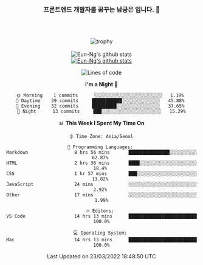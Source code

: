 <div align="center">

### 프론트엔드 개발자를 꿈꾸는 남궁은 입니다. 👋
 
<br />
<br />
 
![trophy](https://github-profile-trophy.vercel.app/?username=Eun-Ng)
<br />
<br />
![Eun-Ng's github stats](https://github-readme-stats.vercel.app/api?username=Eun-Ng&show_icons=true)
<br />
[![Eun-Ng's github stats](https://github-readme-stats.vercel.app/api/top-langs/?username=Eun-Ng&show_icons=true&hide_border=true&title_color=004386&icon_color=004386&layout=compact)](https://github.com/Eun-Ng)
<br />

<!--START_SECTION:waka-->
![Lines of code](https://img.shields.io/badge/From%20Hello%20World%20I%27ve%20Written-65%20lines%20of%20code-blue)

**I'm a Night 🦉** 

```text
🌞 Morning    1 commits      ░░░░░░░░░░░░░░░░░░░░░░░░░   1.18% 
🌆 Daytime    39 commits     ███████████░░░░░░░░░░░░░░   45.88% 
🌃 Evening    32 commits     █████████░░░░░░░░░░░░░░░░   37.65% 
🌙 Night      13 commits     ███░░░░░░░░░░░░░░░░░░░░░░   15.29%

```


📊 **This Week I Spent My Time On** 

```text
⌚︎ Time Zone: Asia/Seoul

💬 Programming Languages: 
Markdown                 8 hrs 56 mins       ███████████████░░░░░░░░░░   62.87% 
HTML                     2 hrs 36 mins       ████░░░░░░░░░░░░░░░░░░░░░   18.4% 
CSS                      1 hr 57 mins        ███░░░░░░░░░░░░░░░░░░░░░░   13.82% 
JavaScript               24 mins             ░░░░░░░░░░░░░░░░░░░░░░░░░   2.92% 
Other                    17 mins             ░░░░░░░░░░░░░░░░░░░░░░░░░   1.99%

🔥 Editors: 
VS Code                  14 hrs 13 mins      █████████████████████████   100.0%

💻 Operating System: 
Mac                      14 hrs 13 mins      █████████████████████████   100.0%

```


 Last Updated on 23/03/2022 18:48:50 UTC
<!--END_SECTION:waka-->
 
</div>
